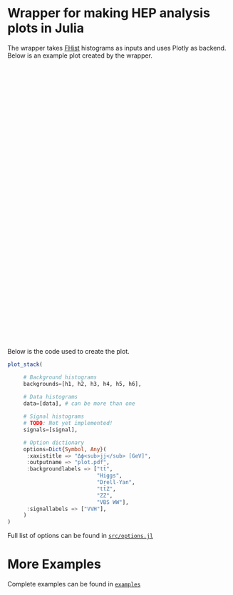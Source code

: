 # Wrapper for making HEP analysis plots in Julia

The wrapper takes [FHist](https://github.com/Moelf/FHist.jl) histograms as inputs and uses Plotly as backend.
Below is an example plot created by the wrapper.

<div style="text-align:center;">
<!-- <iframe src="plot.html" width="520" height="620" frameBorder="0">
</iframe> -->
<iframe id="github-iframe" src="" width="520" height="620" frameBorder="0"></iframe>
<script>
    fetch('https://api.github.com/repos/sgnoohc/PlotlyJSWrapper.jl/contents/examples/example1/plot.html')
        .then(function(response) {
            return response.json();
        }).then(function(data) {
            var iframe = document.getElementById('github-iframe');
            iframe.src = 'data:text/html;base64;charset=utf-8,' + encodeURIComponent(data['content']);
        });
</script>
</div>

Below is the code used to create the plot.

```julia
plot_stack(

     # Background histograms
     backgrounds=[h1, h2, h3, h4, h5, h6],
     
     # Data histograms
     data=[data], # can be more than one

     # Signal histograms
     # TODO: Not yet implemented!
     signals=[signal],

     # Option dictionary
     options=Dict{Symbol, Any}(
      :xaxistitle => "Δϕ<sub>jj</sub> [GeV]",
      :outputname => "plot.pdf",
      :backgroundlabels => ["tt̄",
                            "Higgs",
                            "Drell-Yan",
                            "tt̄Z",
                            "ZZ",
                            "VBS WW"],
      :signallabels => ["VVH"],
     )
)
```

Full list of options can be found in [```src/options.jl```](https://github.com/sgnoohc/PlotlyJSWrapper.jl/blob/main/src/options.jl)

# More Examples

Complete examples can be found in [```examples```](https://github.com/sgnoohc/PlotlyJSWrapper.jl/blob/main/examples)
